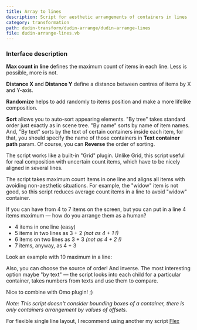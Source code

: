 ```yaml
---
title: Array to lines
description: Script for aesthetic arrangements of containers in lines
category: transformation
path: dudin-transform/dudin-arrange/dudin-arrange-lines
file: dudin-arrange-lines.vb
---
```


<interface-description image="arrange-line-ui.png">

### Interface description

__Max count in line__ defines the maximum count of items in each line. Less is possible, more is not.

__Distance X__ and __Distance Y__ define a distance between centres of items by X and Y-axis.

__Randomize__ helps to add randomly to items position and make a more lifelike composition.

__Sort__ allows you to auto-sort appearing elements. "By tree" takes standard order just exactly as in scene tree. "By name" sorts by name of item names. And, "By text" sorts by the text of certain containers inside each item, for that, you should specify the name of those containers in __Text container path__ param. Of course, you can __Reverse__ the order of sorting.

</interface-description>

The script works like a built-in "Grid" plugin. Unlike Grid, this script useful for real composition with uncertain count items, which have to be nicely aligned in several lines.

<media-image name="arrange-line-cover.png" />

The script takes maximum count items in one line and aligns all items with avoiding non-aesthetic situations. For example, the "widow" item is not good, so this script reduces average count items in a line to avoid "widow" container.

If you can have from 4 to 7 items on the screen, but you can put in a line 4 items maximum — how do you arrange them as a human?

* 4 items in one line (easy)
* 5 items in two lines as 3 + 2 _(not as 4 + 1 !)_
* 6 items on two lines as 3 + 3 _(not as 4 + 2 !)_
* 7 items, anyway, as 4 + 3

Look an example with 10 maximum in a line:

<media-youtube url="https://www.youtube.com/embed/wLey8TXrpT8" />

Also, you can choose the source of order! And inverse. The most interesting option maybe "by text" — the script looks into each child for a particular container, takes numbers from texts and use them to compare.

Nice to combine with Omo plugin! ;)

_Note: This script doesn't consider bounding boxes of a container, there is only containers arrangement by values of offsets._

For flexible single line layout, I recommend using another my script [Flex](/scripts/flex-box/)

